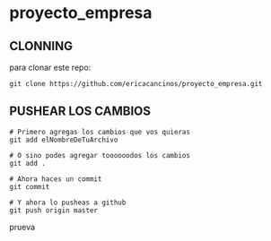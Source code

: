 # proyecto_empresa
## CLONNING
para clonar este repo:
~~~
git clone https://github.com/ericacancinos/proyecto_empresa.git
~~~

## PUSHEAR LOS CAMBIOS
~~~
# Primero agregas los cambios que vos quieras
git add elNombreDeTuArchivo

# O sino podes agregar toooooodos los cambios
git add .
~~~
~~~
# Ahora haces un commit
git commit
~~~
~~~
# Y ahora lo pusheas a github
git push origin master
~~~
prueva
